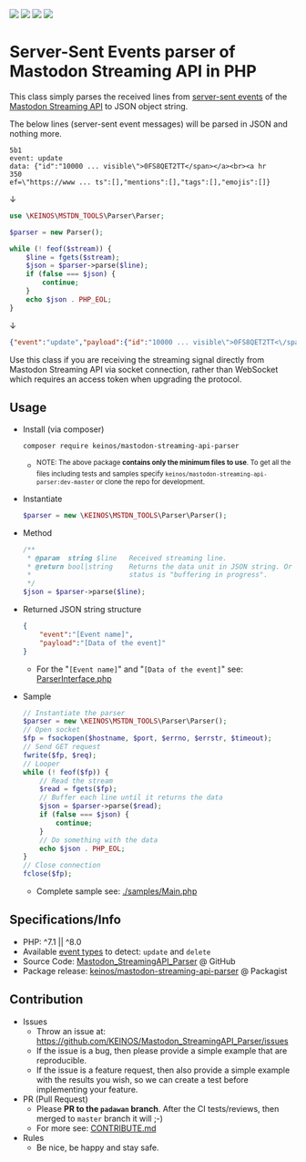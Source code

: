 [![](https://travis-ci.org/KEINOS/Mastodon_StreamingAPI_Parser.svg?branch=master)](https://travis-ci.org/KEINOS/Mastodon_StreamingAPI_Parser "View Build Status on Travis")
[![](https://img.shields.io/coveralls/github/KEINOS/Mastodon_StreamingAPI_Parser)](https://coveralls.io/github/KEINOS/Mastodon_StreamingAPI_Parser?branch=master "Code Coverage on COVERALLS")
[![](https://img.shields.io/scrutinizer/quality/g/KEINOS/Mastodon_StreamingAPI_Parser/master)](https://scrutinizer-ci.com/g/KEINOS/Mastodon_StreamingAPI_Parser/?branch=master "Code quality in Scrutinizer")
[![](https://img.shields.io/packagist/php-v/keinos/mastodon-streaming-api-parser)](https://github.com/KEINOS/Mastodon_StreamingAPI_Parser/blob/master/.travis.yml "Version Support")

# Server-Sent Events parser of Mastodon Streaming API in PHP

This class simply parses the received lines from [server-sent events](https://developer.mozilla.org/en-US/docs/Web/API/Server-sent_events/Using_server-sent_events) of the [Mastodon Streaming API](https://docs.joinmastodon.org/methods/timelines/streaming/) to JSON object string.

The below lines (server-sent event messages) will be parsed in JSON and nothing more.

```text
5b1
event: update
data: {"id":"10000 ... visible\">0FS8QET2TT</span></a><br><a hr
350
ef=\"https://www ... ts":[],"mentions":[],"tags":[],"emojis":[]}
```

↓

```php
use \KEINOS\MSTDN_TOOLS\Parser\Parser;

$parser = new Parser();

while (! feof($stream)) {
    $line = fgets($stream);
    $json = $parser->parse($line);
    if (false === $json) {
        continue;
    }
    echo $json . PHP_EOL;
}
```

↓

```json
{"event":"update","payload":{"id":"10000 ... visible\">0FS8QET2TT<\/span><\/a><br><a href=\"https:\/\/www .... ts":[],"mentions":[],"tags":[],"emojis":[]}}
```

Use this class if you are receiving the streaming signal directly from Mastodon Streaming API via socket connection, rather than WebSocket which requires an access token when upgrading the protocol.

## Usage

- Install (via composer)

    ```bash
    composer require keinos/mastodon-streaming-api-parser
    ```

    - <sup>NOTE: The above package **contains only the minimum files to use**. To get all the files including tests and samples specify `keinos/mastodon-streaming-api-parser:dev-master` or clone the repo for development.</sup>

- Instantiate

    ```php
    $parser = new \KEINOS\MSTDN_TOOLS\Parser\Parser();
    ```

- Method

    ```php
    /**
     * @param  string $line   Received streaming line.
     * @return bool|string    Returns the data unit in JSON string. Or false if the
     *                        status is "buffering in progress".
     */
    $json = $parser->parse($line);
    ```

- Returned JSON string structure

    ```json
    {
        "event":"[Event name]",
        "payload":"[Data of the event]"
    }
    ```

    - For the "`[Event name]`" and "`[Data of the event]`" see: [ParserInterface.php](https://github.com/KEINOS/Mastodon_StreamingAPI_Parser/blob/master/src/interfaces/ParserInterface.php)

- Sample

    ```php
    // Instantiate the parser
    $parser = new \KEINOS\MSTDN_TOOLS\Parser\Parser();
    // Open socket
    $fp = fsockopen($hostname, $port, $errno, $errstr, $timeout);
    // Send GET request
    fwrite($fp, $req);
    // Looper
    while (! feof($fp)) {
        // Read the stream
        $read = fgets($fp);
        // Buffer each line until it returns the data
        $json = $parser->parse($read);
        if (false === $json) {
            continue;
        }
        // Do something with the data
        echo $json . PHP_EOL;
    }
    // Close connection
    fclose($fp);

    ```

    - Complete sample see: [./samples/Main.php](https://github.com/KEINOS/Mastodon_StreamingAPI_Parser/blob/master/samples/Main.php)

## Specifications/Info

- PHP: ^7.1 || ^8.0
- Available [event types](https://docs.joinmastodon.org/methods/timelines/streaming/#event-types-a-idevent-typesa) to detect: `update` and `delete`
- Source Code: [Mastodon_StreamingAPI_Parser](https://github.com/KEINOS/Mastodon_StreamingAPI_Parser) @ GitHub
- Package release: [keinos/mastodon-streaming-api-parser](https://packagist.org/packages/keinos/mastodon-streaming-api-parser) @ Packagist

## Contribution

- Issues
  - Throw an issue at: https://github.com/KEINOS/Mastodon_StreamingAPI_Parser/issues
  - If the issue is a bug, then please provide a simple example that are reproducible.
  - If the issue is a feature request, then also provide a simple example with the results you wish, so we can create a test before implementing your feature.
- PR (Pull Request)
  - Please **PR to the `padawan` branch**. After the CI tests/reviews, then merged to `master` branch it will ;-)
  - For more see: [CONTRIBUTE.md](https://github.com/KEINOS/Mastodon_StreamingAPI_Parser/blob/master/CONTRIBUTE.md)
- Rules
  - Be nice, be happy and stay safe.
